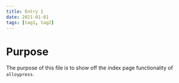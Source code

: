 ```yaml
---
title: Entry 1
date: 2021-01-01
tags: [tag1, tag2]
---
```


# Purpose

The purpose of this file is to show off the index page functionality of `alloypress`.